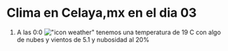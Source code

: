# Clima en Celaya,mx en el dia 03

1. A las 0:0 !["icon weather"](http://openweathermap.org/img/w/02n.png) tenemos una temperatura de 19 C con algo de nubes y  vientos de 5.1 y nubosidad al 20%
